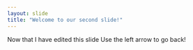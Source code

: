 ```yaml
---
layout: slide
title: "Welcome to our second slide!"
---
```

Now that I have edited this slide
Use the left arrow to go back!
